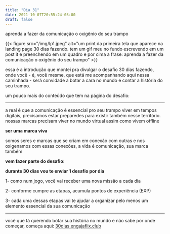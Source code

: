 ```yaml
---
title: "Dia 31"
date: 2021-10-07T20:55:24-03:00
draft: false
---
```


aprenda a fazer da comunicação o oxigênio do seu trampo

{{< figure src="/img/lp1.jpeg" alt="um print da primeira tela que aparece na landing page 30 dias fazendo. tem um gif meu no fundo escrevendo em um post it e preenchendo em um quadro e por cima a frase: aprenda a fazer da comunicação o oxigênio do seu trampo" >}}

essa é a introdução que montei pra divulgar o desafio 30 dias fazendo, onde você - é, você mesme, que está me acompanhando aqui nessa caminhada - será convidade a botar a cara no mundo e contar a história do seu trampo. 

um pouco mais do conteúdo que tem na página do desafio:

_________________________________________________________________

a real é que a comunicação é essencial pro seu trampo viver
em tempos digitais, precisamos estar preparedes para existir também nesse território. nossas marcas precisam viver no mundo virtual assim como vivem offline


**ser uma marca viva**

somos seres e marcas que se criam em conexão com outras e nos oxigenamos com essas conexões, a vida é comunicação, sua marca também



**vem fazer parte do desafio:** 

**durante 30 dias vou te enviar 1 desafio por dia**

1- como num jogo, você vai receber uma nova missão a cada dia

2- conforme cumpre as etapas, acumula pontos de experiência (EXP)

3- cada uma dessas etapas vai te ajudar a organizar pelo menos um elemento essencial da sua comunicação

_________________________________________________________________

você que tá querendo botar sua história no mundo e não sabe por onde começar, começa aqui: [30dias.engajaflix.club](https://30dias.engajaflix.club)